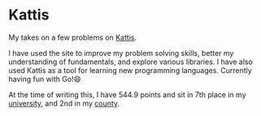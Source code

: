 # Kattis

My takes on a few problems on [Kattis](https://open.kattis.com).

I have used the site to improve my problem solving skills, better my understanding of fundamentals, and explore various libraries. I have also used Kattis as a tool for learning new programming languages. Currently having fun with Go!😄

At the time of writing this, I have 544.9 points and sit in 7th place in my [university](https://open.kattis.com/universities/uio.no), and 2nd in my [county](https://open.kattis.com/countries/NOR/18).
